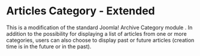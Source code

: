 Articles Category - Extended
============================

This is a modification of the standard Joomla! Archive Category module . In addition to the possibility for displaying a list of articles from one or more categories, users can also choose to display past or future articles (creation time is in the future or in the past).